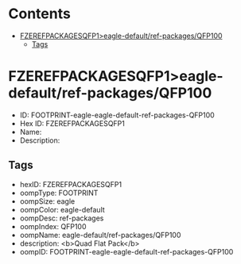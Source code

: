 



Contents
========

* [FZEREFPACKAGESQFP1>eagle-default/ref-packages/QFP100](#fzerefpackagesqfp1eagle-defaultref-packagesqfp100)
	* [Tags](#tags)

# FZEREFPACKAGESQFP1>eagle-default/ref-packages/QFP100

- ID: FOOTPRINT-eagle-eagle-default-ref-packages-QFP100
- Hex ID: FZEREFPACKAGESQFP1
- Name: 
- Description: 

## Tags

- hexID: FZEREFPACKAGESQFP1
- oompType: FOOTPRINT
- oompSize: eagle
- oompColor: eagle-default
- oompDesc: ref-packages
- oompIndex: QFP100
- oompName: eagle-default/ref-packages/QFP100
- description: &lt;b&gt;Quad Flat Pack&lt;/b&gt;
- oompID: FOOTPRINT-eagle-eagle-default-ref-packages-QFP100
